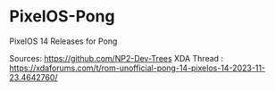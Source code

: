 # PixelOS-Pong
PixelOS 14 Releases for Pong

Sources: https://github.com/NP2-Dev-Trees
XDA Thread : https://xdaforums.com/t/rom-unofficial-pong-14-pixelos-14-2023-11-23.4642760/

